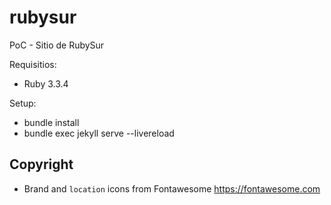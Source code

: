 # rubysur

PoC - Sitio de RubySur

Requisitios:

- Ruby 3.3.4

Setup:

- bundle install
- bundle exec jekyll serve --livereload

## Copyright

- Brand and `location` icons from Fontawesome https://fontawesome.com
